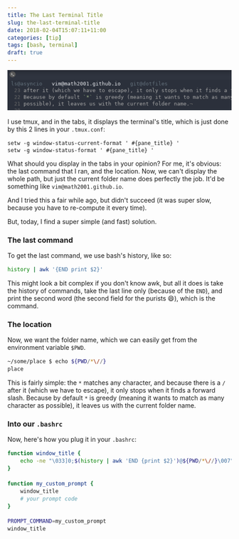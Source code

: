 ```yaml
---
title: The Last Terminal Title
slug: the-last-terminal-title
date: 2018-02-04T15:07:11+11:00
categories: [tip]
tags: [bash, terminal]
draft: true
---
```



![ls@asyncio   vim@math2001.github.io   git@dotfiles](/img/tmux-title.png)

I use tmux, and in the tabs, it displays the terminal's title, which is just
done by this 2 lines in your `.tmux.conf`:

```
setw -g window-status-current-format ' #{pane_title} '
setw -g window-status-format ' #{pane_title} '
```

What should you display in the tabs in your opinion? For me, it's obvious: the
last command that I ran, and the location. Now, we can't display the whole path,
but just the current folder name does perfectly the job. It'd be something like
`vim@math2001.github.io`.

And I tried this a fair while ago, but didn't succeed (it was super slow,
because you have to re-compute it every time).

But, today, I find a super simple (and fast) solution.

### The last command

To get the last command, we use bash's history, like so:

```bash
history | awk '{END print $2}'
```

This might look a bit complex if you don't know awk, but all it does is take the
history of commands, take the last line only (because of the `END`), and print
the second word (the second field for the purists :smile:), which is the
command.

### The location

Now, we want the folder name, which we can easily get from the environment
variable `$PWD`.

```bash
~/some/place $ echo ${PWD/*\//}
place
```

This is fairly simple: the `*` matches any character, and because there is a `/`
after it (which we have to escape), it only stops when it finds a forward slash.
Because by default `*` is greedy (meaning it wants to match as many character as
possible), it leaves us with the current folder name.

### Into our `.bashrc`

Now, here's how you plug it in your `.bashrc`:

```bash
function window_title {
    echo -ne "\033]0;$(history | awk 'END {print $2}')@${PWD/*\//}\007"
}

function my_custom_prompt {
    window_title
    # your prompt code
}

PROMPT_COMMAND=my_custom_prompt
window_title
```
